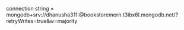 connection string = mongodb+srv://dhanusha311:<password>@bookstoremern.t3ibx6l.mongodb.net/?retryWrites=true&w=majority